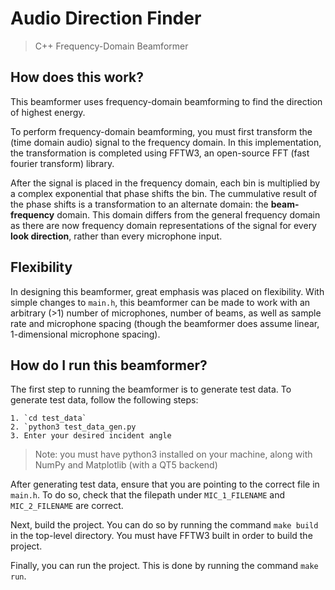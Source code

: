 # Audio Direction Finder

> C++ Frequency-Domain Beamformer

## How does this work?

This beamformer uses frequency-domain beamforming to find the direction of highest energy. 

To perform frequency-domain beamforming, you must first transform the (time domain audio) signal to the frequency domain. In this implementation, the transformation is completed using FFTW3, an open-source FFT (fast fourier transform) library. 

After the signal is placed in the frequency domain, each bin is multiplied by a complex exponential that phase shifts the bin. The cummulative result of the phase shifts is a transformation to an alternate domain: the **beam-frequency** domain. This domain differs from the general frequency domain as there are now frequency domain representations of the signal for every **look direction**, rather than every microphone input.

## Flexibility

In designing this beamformer, great emphasis was placed on flexibility. With simple changes to `main.h`, this beamformer can be made to work with an arbitrary (>1) number of microphones, number of beams, as well as sample rate and microphone spacing (though the beamformer does assume linear, 1-dimensional microphone spacing).

## How do I run this beamformer?

The first step to running the beamformer is to generate test data. To generate test data, follow the following steps:

    1. `cd test_data`
    2. `python3 test_data_gen.py
    3. Enter your desired incident angle

> Note: you must have python3 installed on your machine, along with NumPy and Matplotlib (with a QT5 backend)

After generating test data, ensure that you are pointing to the correct file in `main.h`. To do so, check that the filepath under `MIC_1_FILENAME` and `MIC_2_FILENAME` are correct.

Next, build the project. You can do so by running the command `make build` in the top-level directory. You must have FFTW3 built in order to build the project.

Finally, you can run the project. This is done by running the command `make run`.
